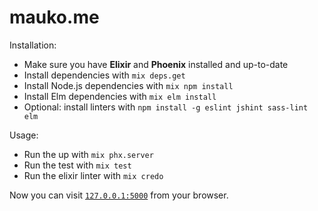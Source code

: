 # mauko.me

Installation:

  * Make sure you have **Elixir** and **Phoenix** installed and up-to-date
  * Install dependencies with `mix deps.get`
  * Install Node.js dependencies with `mix npm install`
  * Install Elm dependencies with `mix elm install`
  * Optional: install linters with `npm install -g eslint jshint sass-lint elm`

Usage:
  * Run the up with `mix phx.server`
  * Run the test with `mix test`
  * Run the elixir linter with `mix credo`

Now you can visit [`127.0.0.1:5000`](http://127.0.0.1:5000) from your browser.
